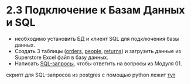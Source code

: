 # 2.3 Подключение к Базам Данных и SQL
* необходимо установить БД и клиент SQL для подключения базы данных. 
* Создать 3 таблицы ([orders](https://github.com/Artyom174/DE-101/blob/main/module2/orders.sql), [people](https://github.com/Artyom174/DE-101/blob/main/module2/people.sql), [returns](https://github.com/Artyom174/DE-101/blob/main/module2/returns.sql)) и загрузить данные из Superstore Excel файл в базу данных. 
* Написать [SQL-запросы](https://github.com/Artyom174/DE-101/blob/main/module2/sql_query.ipynb), чтобы ответить на вопросы из Модуля 01.

скрипт для SQL-запросов из postgres с помощью python лежит [тут](https://github.com/Artyom174/DE-101/blob/main/module2/script_for_postgres.py)
